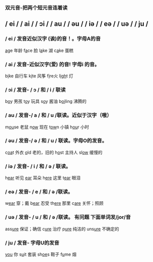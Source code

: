 ### 双元音-把两个短元音连着读

## / ei /   / ai /   / ɔi /   / au /   / əu /   / iə /   / eə /   / uə /   / ju /

### **/ ei / 发音近似汉字 (诶)的音！。字母A的音**

<u>a</u>ge 年龄	f<u>a</u>ce 脸	l<u>a</u>ke 湖	c<u>a</u>ke 蛋糕



### **/ ai / 发音-近似汉字(爱) 的音! 字母i 的音。**

b<u>i</u>ke 自行车	k<u>i</u>te 风筝 	f<u>i</u>re火	l<u>igh</u>t 灯



### **/ ɔi / 发音- / ɔ / 和 / i / 联读**

b<u>o</u>y 男孩	t<u>o</u>y 玩具	s<u>o</u>y 酱油 	b<u>oi</u>ling 沸腾的



### **/ au / 发音-/ a / 和 / u /联读。近似于汉字（嗷）**

m<u>ou</u>se 老鼠 	n<u>ow</u> 现在 	t<u>ow</u>n 小镇 	h<u>ou</u>r 小时



### **/ əu / 发音-/ ə / 和 / u / 联读。字母O的发音。**

c<u>oa</u>t 外衣 	<u>o</u>ld 老的，旧的 	 h<u>o</u>st 主持人 	sl<u>ow</u> 缓慢的



### **/ iə / 发音- / i / 和 / ə / 联读。**

h<u>ear</u> 听见 	<u>ear</u> 耳朵	 h<u>ere</u> 这里 	t<u>ear</u> 眼泪



### **/ eə / 发音- / e / 和 / ə /联读。**

w<u>ear</u> 穿；戴 	b<u>ear</u> 忍受	 th<u>ere</u> 那里	c<u>are</u> 关怀；照顾



### **/ uə / 发音- / u / 和 / ə /联读。** 有问题 下面单词发/jor/音

ass<u>ure</u> 保证；确信 	c<u>ure</u> 治疗 	 p<u>ure</u> 纯洁的 	uns<u>ure</u> 不确定的



### **/ ju / 发音- 字母U的发音**

<u>you</u> 你	s<u>u</u>it 套装	 sh<u>oe</u>s 鞋子 	f<u>u</u>me 烟
